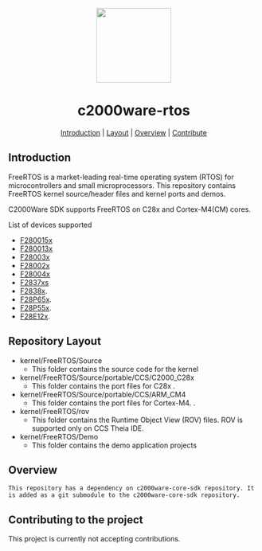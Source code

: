 <div align="center">

<img src="https://upload.wikimedia.org/wikipedia/commons/b/ba/TexasInstruments-Logo.svg" width="150"><br/>
# c2000ware-rtos

[Introduction](#introduction) | [Layout](#repositorylayout) | [Overview](#overview) | [Contribute](#contributing-to-the-project)

</div>

## Introduction
FreeRTOS is a market-leading real-time operating system (RTOS) for microcontrollers and small microprocessors.
This repository contains FreeRTOS kernel source/header files and kernel ports and demos. 

C2000Ware SDK supports FreeRTOS on C28x and Cortex-M4(CM) cores.

List of devices supported
- [F280015x](https://www.ti.com/product/TMS320F2800157) 
- [F280013x](https://www.ti.com/product/TMS320F2800137)
- [F28003x](https://www.ti.com/product/TMS320F280039C)
- [F28002x](https://www.ti.com/product/TMS320F280025C)
- [F28004x](https://www.ti.com/product/TMS320F280049C)
- [F2837xs](https://www.ti.com/product/TMS320F28377S)
- [F2838x](https://www.ti.com/product/TMS320F28388D).
- [F28P65x](https://www.ti.com/product/TMS320F28P650DK).
- [F28P55x](https://www.ti.com/product/TMS320F28P559SJ-Q1).
- [F28E12x](https://www.ti.com/product/TMS320F28E120SBS).


## Repository Layout
- kernel/FreeRTOS/Source 
	- This folder contains the source code for the kernel 
- kernel/FreeRTOS/Source/portable/CCS/C2000_C28x 
    -  This folder contains the port files for C28x .
- kernel/FreeRTOS/Source/portable/CCS/ARM_CM4 
    -  This folder contains the port files for Cortex-M4.	.
- kernel/FreeRTOS/rov
	- This folder contains the Runtime Object View (ROV) files. ROV is supported only on CCS Theia IDE. 
- kernel/FreeRTOS/Demo
	- This folder contains the demo application projects 
	


## Overview

	This repository has a dependency on c2000ware-core-sdk repository. It is added as a git submodule to the c2000ware-core-sdk repository.
	
## Contributing to the project

This project is currently not accepting contributions. 	